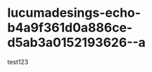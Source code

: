 lucumadesings-echo-b4a9f361d0a886ce-d5ab3a0152193626--a
=======================================================

test123
